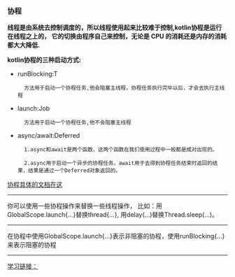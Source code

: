 
### 协程

**线程是由系统去控制调度的，所以线程使用起来比较难于控制,kotlin协程是运行在线程之上的，
它的切换由程序自己来控制，无论是 CPU 的消耗还是内存的消耗都大大降低.**

**kotlin协程的三种启动方式:**

- runBlocking:T

        方法用于启动一个协程任务,他会阻塞主线程，协程任务执行完毕以后，才会去执行主线程

- launch:Job

        方法用于启动一个协程任务,他不会阻塞主线程

- async/await:Deferred

        1.async和await是两个函数，这两个函数在我们使用过程中一般都是成对出现的。

        2.async用于启动一个异步的协程任务，await用于去得到协程任务结束时返回的结果，结果是通过一个Deferred对象返回的。

[协程具体的文档在这](https://github.com/Kotlin/kotlinx.coroutines/blob/master/coroutines-guide.md)

---

你可以使用一些协程操作来替换一些线程操作，
比如：用GlobalScope.launch{...}替换thread{...},
用delay(...)替换Thread.sleep(...)。

---

在协程中使用GlobalScope.launch{...}表示非阻塞的协程，使用runBlocking{...}来表示阻塞的协程

---

[学习链接：](https://blog.csdn.net/a296777513/article/details/85231013)